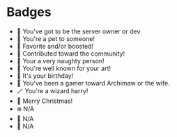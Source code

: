 # Badges
- 🌸 You've got to be the server owner or dev
- 🐾 You're a pet to someone!
- 🌟 Favorite and/or boosted!
- 🎩 Contributed toward the community!
- 🔞 Your a very naughty person!
- 🎨 You're well known for your art!
- 🎉 It's your birthday!
- 🔪 You've been a gamer toward Archimaw or the wife.
- 🪄 You're a wizard harry!
- 🎄 Merry Christmas!
- ❄️ N/A
- 💞 N/A
- 🍝 N/A